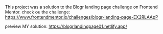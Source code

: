 This project was a solution to the Blogr landing page challenge on Frontend Mentor. 
check ou the challenge: https://www.frontendmentor.io/challenges/blogr-landing-page-EX2RLAApP

preview MY solution: https://blogrlandingpage01.netlify.app/
